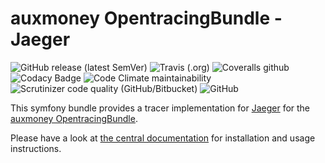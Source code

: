 # auxmoney OpentracingBundle - Jaeger

![GitHub release (latest SemVer)](https://img.shields.io/github/v/release/auxmoney/OpentracingBundle-Jaeger)
![Travis (.org)](https://img.shields.io/travis/auxmoney/OpentracingBundle-Jaeger)
![Coveralls github](https://img.shields.io/coveralls/github/auxmoney/OpentracingBundle-Jaeger)
![Codacy Badge](https://api.codacy.com/project/badge/Grade/dd11fb9bdbe54affb1946a03af5f432a)
![Code Climate maintainability](https://img.shields.io/codeclimate/maintainability/auxmoney/OpentracingBundle-Jaeger)
![Scrutinizer code quality (GitHub/Bitbucket)](https://img.shields.io/scrutinizer/quality/g/auxmoney/OpentracingBundle-Jaeger)
![GitHub](https://img.shields.io/github/license/auxmoney/OpentracingBundle-Jaeger)

This symfony bundle provides a tracer implementation for [Jaeger](https://www.jaegertracing.io/) for the [auxmoney OpentracingBundle](https://github.com/auxmoney/OpentracingBundle-core).

Please have a look at [the central documentation](https://github.com/auxmoney/OpentracingBundle-core) for installation and usage instructions.
